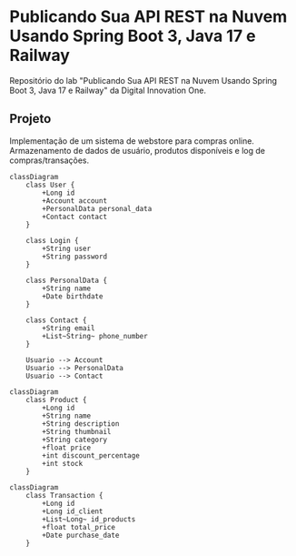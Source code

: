 # Publicando Sua API REST na Nuvem Usando Spring Boot 3, Java 17 e Railway
Repositório do lab "Publicando Sua API REST na Nuvem Usando Spring Boot 3, Java 17 e Railway" da Digital Innovation One.

## Projeto
Implementação de um sistema de webstore para compras online.<br>
Armazenamento de dados de usuário, produtos disponíveis e log de compras/transações.

```mermaid
classDiagram
    class User {
        +Long id
        +Account account
        +PersonalData personal_data
        +Contact contact
    }

    class Login {
        +String user
        +String password
    }

    class PersonalData {
        +String name
        +Date birthdate
    }

    class Contact {
        +String email
        +List~String~ phone_number
    }

    Usuario --> Account
    Usuario --> PersonalData
    Usuario --> Contact
```

```mermaid
classDiagram
    class Product {
        +Long id
        +String name
        +String description
        +String thumbnail
        +String category
        +float price
        +int discount_percentage
        +int stock
    }
```

```mermaid
classDiagram
    class Transaction {
        +Long id
        +Long id_client
        +List~Long~ id_products
        +float total_price
        +Date purchase_date
    }
```

